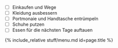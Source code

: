  - [ ] Einkaufen und Wege  
 - [ ] Kleidung ausbessern  
 - [ ] Portmonaie und Handtasche entrümpeln  
 - [ ] Schuhe putzen  
 - [ ] Essen für die nächsten Tage auftauen
<!--more-->
{%  include_relative stuff/menu.md id=page.title %}
<!--stackedit_data:
eyJoaXN0b3J5IjpbMTIxMjQ1MTYxOV19
-->